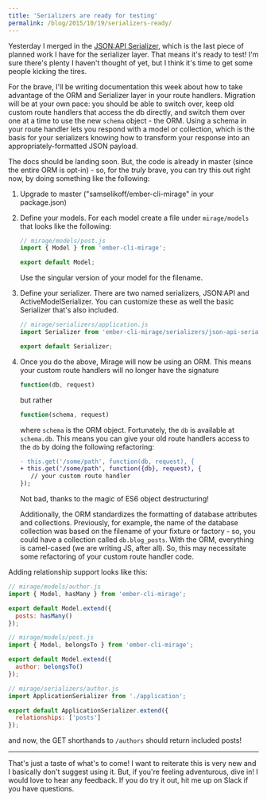 ```yaml
---
title: 'Serializers are ready for testing'
permalink: /blog/2015/10/19/serializers-ready/
---
```


Yesterday I merged in the [JSON:API Serializer](https://github.com/samselikoff/ember-cli-mirage/commit/9927a7f7a2232ddf8df15e01991e538eefadee9c), which is the last piece of planned work I have for the serializer layer. That means it's ready to test! I'm sure there's plenty I haven't thought of yet, but I think it's time to get some people kicking the tires.

For the brave, I'll be writing documentation this week about how to take advantage of the ORM and Serializer layer in your route handlers. Migration will be at your own pace: you should be able to switch over, keep old custom route handlers that access the db directly, and switch them over one at a time to use the new <code>schema</code> object - the ORM. Using a schema in your route handler lets you respond with a model or collection, which is the basis for your serializers knowing how to transform your response into an appropriately-formatted JSON payload.

The docs should be landing soon. But, the code is already in master (since the entire ORM is opt-in) - so, for the *truly* brave, you can try this out right now, by doing something like the following:

1. Upgrade to master ("samselikoff/ember-cli-mirage" in your package.json) 
2. Define your models. For each model create a file under `mirage/models` that looks like the following:

    ```js
    // mirage/models/post.js
    import { Model } from 'ember-cli-mirage';

    export default Model;
    ```

    Use the singular version of your model for the filename.

3. Define your serializer. There are two named serializers, JSON:API and ActiveModelSerializer. You can customize these as well the basic Serializer that's also included.

    ```js
    // mirage/serializers/application.js
    import Serializer from 'ember-cli-mirage/serializers/json-api-serializer';

    export default Serializer;
    ```

4. Once you do the above, Mirage will now be using an ORM. This means your custom route handlers will no longer have the signature

    ```js
    function(db, request)
    ```

    but rather

    ```js
    function(schema, request)
    ```

    where <code>schema</code> is the ORM object. Fortunately, the <code>db</code> is available at <code>schema.db</code>. This means you can give your old route handlers access to the <code>db</code> by doing the following refactoring:

    ```diff
    - this.get('/some/path', function(db, request), {
    + this.get('/some/path', function({db}, request), {
       // your custom route handler
    });
    ```

    Not bad, thanks to the magic of ES6 object destructuring!

    Additionally, the ORM standardizes the formatting of database attributes and collections. Previously, for example, the name of the database collection was based on the filename of your fixture or factory - so, you could have a collection called <code>db.blog_posts</code>. With the ORM, everything is camel-cased (we are writing JS, after all). So, this may necessitate some refactoring of your custom route handler code.

Adding relationship support looks like this:

```js
// mirage/models/author.js
import { Model, hasMany } from 'ember-cli-mirage';

export default Model.extend({
  posts: hasMany()
});

// mirage/models/post.js
import { Model, belongsTo } from 'ember-cli-mirage';

export default Model.extend({
  author: belongsTo()
});

// mirage/serializers/author.js
import ApplicationSerializer from './application';

export default ApplicationSerializer.extend({
  relationships: ['posts']
});
```

and now, the GET shorthands to <code>/authors</code> should return included posts!

---

That's just a taste of what's to come! I want to reiterate this is very new and I basically don't suggest using it. But, if you're feeling adventurous, dive in! I would love to hear any feedback. If you do try it out, hit me up on Slack if you have questions.

